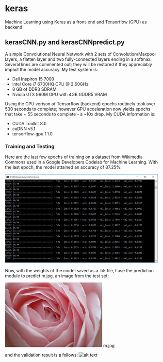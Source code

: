 # keras
Machine Learning using Keras as a front-end and Tensorflow (GPU) as backend

## kerasCNN.py and kerasCNNpredict.py

A simple Convolutional Neural Network with 2 sets of Convolution/Maxpool layers, a flatten layer and two fully-connected layers ending in a softmax. Several lines are commented out; they will be restored if they appreciably impact the model accuracy. My test system is:

* Dell Inspiron 15 7000
* Intel Core i7 6700HQ CPU @ 2.60GHz
* 8 GB of DDR3 SDRAM
* Nvidia GTX 960M GPU with 4GB GDDR5 VRAM

Using the CPU verison of Tensorflow (backend) epochs routinely took over 530 seconds to complete; however GPU acceleration now yields epochs that take ~ 55 seconds to complete - a ~10x drop. My CUDA information is:

* CUDA Toolkit 8.0
* cuDNN v5.1
* tensorflow-gpu 1.1.0 <pip>

### Training and Testing

Here are the last few epochs of training on a dataset from Wikimedia Commons used in a Google Developers Codelab for Machine Learning. With the last epoch, the model attained an accuracy of 87.25%.

![alt text](https://raw.githubusercontent.com/av1kav/keras/master/pictures/epochs.png)

Now, with the weights of the model saved as a .h5 file, I use the prediction module to predict m.jpg, an image from the test set:

![alt text](https://raw.githubusercontent.com/av1kav/keras/master/pictures/m.jpg)
m.jpg

and the validation result is a follows:
![alt text](https://raw.githubusercontent.com/av1kav/keras/master/pictures/validation.jpg)
